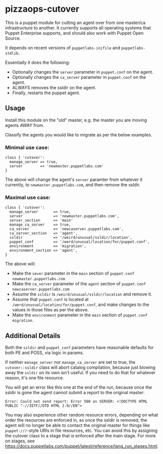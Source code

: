 # pizzaops-cutover

This is a puppet module for cutting an agent over from one master/ca infrastructure to another. It currently supports all operating systems that Puppet Enterprise supports, and should also work with Puppet Open Source.

It depends on recent versions of `puppetlabs-inifile` and `puppetlabs-stdlib`.

Essentially it does the following:

* Optionally changes the `server` parameter in `puppet.conf` on the agent.
* Optionally changes the `ca_server` parameter in `puppet.conf` on the agent.
* ALWAYS removes the ssldir on the agent.
* Finally, restarts the puppet agent.

## Usage

Install this module on the "old" master, e.g. the master you are moving agents *AWAY* from.

Classify the agents you would like to migrate as per the below examples.

### Minimal use case:

```puppet
class { 'cutover':
  manage_server => true,
  server        => 'newmaster.puppetlabs.com'
}
```

The above will change the agent's `server` paramter from whatever it currently, to `newmaster.puppetlabs.com`, and then remove the ssldir.

### Maximal use case:

```puppet
class { 'cutover':
  manage_server       => true,
  server              => 'newmaster.puppetlabs.com',
  server_section      => 'main'
  manage_ca_server    => true,
  ca_server           => 'newcaserver.puppetlabs.com',
  ca_server_section   => 'agent',
  ssldir              => '/weird/unusual/ssldir/location',
  puppet_conf         => '/werd/unusual/location/for/puppet.conf',
  environment         => 'migration',
  environment_section => 'agent',
}
```

The above will:

 * Make the `sever` parameter in the `main` section of `puppet.conf` `newmaster.puppetlabs.com`
 * Make the `ca_server` parameter of the `agent` section of `puppet.conf` `newcaserver.puppetlabs.com`
 * Assume the `ssldir` is `/weird/unusual/ssldir/location` and remove it.
 * Assume that `puppet.conf` is located at `/werd/unusual/location/for/puppet.conf`, and make changes to the values in those files as per the above.
 * Make the `environment` parameter in the `main` section of `puppet.conf` `migration`.

## Additional Details

Both the `ssldir` and `puppet_conf` parameters have reasonable defaults for both PE and POSS, via logic in params.

If neither `manage_server` nor `manage_ca_server` are set to true, the `cutover::ssldir` class will abort catalog compilation, because just blowing away the `ssldir` on its own isn't useful. If you need to do that for whatever reason, it's one file resource.

You will get an error like this one at the end of the run, because once the ssldir is gone the agent cannot submit a report to the original master:

```
Error: Could not send report: Error 500 on SERVER: <!DOCTYPE HTML PUBLIC "-//IETF//DTD HTML 2.0//EN">
```

You may also experience other random resource errors, depending on what order the resources are enforced in, as once the ssldir is removed,  the agent will no longer be able to contact the original master for things like `puppet:///`-style URIs in file resources, etc. You can avoid this by assigning the cutover class to a stage that is enforced after the main stage. For more on stages, see <https://docs.puppetlabs.com/puppet/latest/reference/lang_run_stages.html>.
